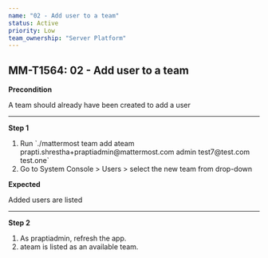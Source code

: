 ```yaml
---
name: "02 - Add user to a team"
status: Active
priority: Low
team_ownership: "Server Platform"
---
```


## MM-T1564: 02 - Add user to a team

**Precondition**

A team should already have been created to add a user

---

**Step 1**

1. Run \`./mattermost team add ateam prapti.shrestha+praptiadmin\@mattermost.com admin test7\@test.com test.one\`
2. Go to System Console > Users > select the new team from drop-down

**Expected**

Added users are listed

---

**Step 2**

1. As praptiadmin, refresh the app.
2. ateam is listed as an available team.
